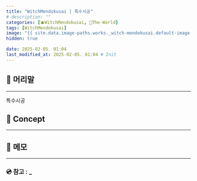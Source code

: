 ```yaml
---
title: "WitchMendokusai | 특수시공"
# description: ""
categories: [🫐WitchMendokusai, 🥥The-World]
tags: [WitchMendokusai]
image: "{{ site.data.image-paths.works._witch-mendokusai.default-image }}"
hidden: true

date: 2025-02-05. 01:04
last_modified_at: 2025-02-05. 01:04 # Init
---
```


## 📀 머리말

---

특수시공  

## 📀 Concept

---

## 📀 메모

---

### 💿 참고 : _
